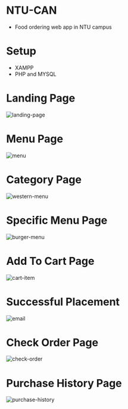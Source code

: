 # NTU-CAN
- Food ordering web app in NTU campus

# Setup
- XAMPP
- PHP and MYSQL

# Landing Page
![landing-page](https://user-images.githubusercontent.com/44188425/83219608-5d94de80-a1a3-11ea-9322-2e9de6d25b93.jpg)

# Menu Page
![menu](https://user-images.githubusercontent.com/44188425/83220126-c92b7b80-a1a4-11ea-9849-0fa84fec7de0.PNG)

# Category Page
![western-menu](https://user-images.githubusercontent.com/44188425/83221289-fb8aa800-a1a7-11ea-8391-24aff09afd6b.PNG)

# Specific Menu Page
![burger-menu](https://user-images.githubusercontent.com/44188425/83220157-e2ccc300-a1a4-11ea-8cc2-1fa4bbb70920.PNG)

# Add To Cart Page
![cart-item](https://user-images.githubusercontent.com/44188425/83220167-ea8c6780-a1a4-11ea-9403-03ac22cba171.PNG)

# Successful Placement
![email](https://user-images.githubusercontent.com/44188425/83220170-ebbd9480-a1a4-11ea-96d3-5972cf0b316b.PNG)

# Check Order Page
![check-order](https://user-images.githubusercontent.com/44188425/83221292-fd546b80-a1a7-11ea-8ffc-e887e0b24d1b.PNG)

# Purchase History Page
![purchase-history](https://user-images.githubusercontent.com/44188425/83221293-fded0200-a1a7-11ea-83c8-393ac2f651ad.PNG)
